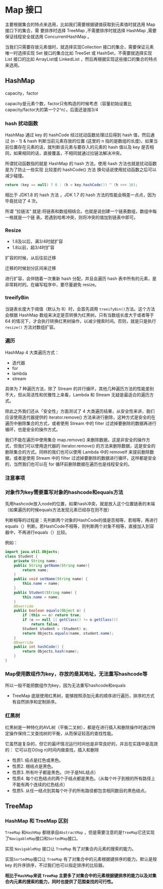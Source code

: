 # Map 接口

主要根据集合的特点来选用，比如我们需要根据键值获取到元素值时就选用 Map 接口下的集合，需 要排序时选择 TreeMap ,不需要排序时就选择 HashMap ,需要保证线程安全就选用 ConcurrentHashMap 。

当我们只需要存放元素值时，就选择实现Collection 接口的集合，需要保证元素唯一时选择实现 Set 接口的集合比如 TreeSet 或 HashSet，不需要就选择实现 List 接口的比如 ArrayList或 LinkedList ，然后再根据实现这些接口的集合的特点来选用。

## HashMap


capacity，factor

capacity是元素个数，factor只有构造的时候考虑（容量初始设置比capacity/factor大的第一个2^n），后面还是按3/4

### hash 扰动函数

HashMap 通过 key 的 hashCode 经过扰动函数处理过后得到 hash 值，然后通过 (n - 1) & hash 判断当前元素存放的位置 (这里的 n 指的是数组的⻓度)，如果当前位置存在元素的话，就判断该元素与要存入的元素的 hash 值以及 key 是否相同，如果相同的话，直接覆盖，不相同就通过拉链法解决冲突。

所谓扰动函数指的就是 HashMap 的 hash 方法。使用 hash 方法也就是扰动函数是为了防止一些实现 比较差的 hashCode() 方法 换句话说使用扰动函数之后可以减少碰撞。

```java
return (key == null) ? 0 : (h = key.hashCode()) ^ (h >>> 16);
```

相比于 JDK1.8 的 hash 方法 ，JDK 1.7 的 hash 方法的性能会稍差一点点，因为毕竟扰动了 4 次。

所谓 “拉链法” 就是:将链表和数组相结合。也就是说创建一个链表数组，数组中每一格就是一个链 表。若遇到哈希冲突，则将冲突的值加到链表中即可。

### Resize

- 1.8及以后，满3/4时就扩容
- 1.8以前，超3/4时扩容



扩容的时候，从后往前迁移

迁移的时候划分区间来迁移

进行扩容，会伴随着一次重新 hash 分配，并且会遍历 hash 表中所有的元素，是非常耗时的。在编写程序中，要尽量避免 resize。


### treeifyBin

当链表长度大于阈值（默认为 8）时，会首先调用 `treeifyBin()`方法。这个方法会根据 HashMap 数组来决定是否转换为红黑树。只有当数组长度大于或者等于 64 的情况下，才会执行转换红黑树操作，以减少搜索时间。否则，就是只是执行 `resize()` 方法对数组扩容。


### 遍历

 HashMap 4 大类遍历方式：
 - 迭代器
 - for
 - lambda
 - stream

 具体为 7 种遍历方法，除了 Stream 的并行循环，其他几种遍历方法的性能差别不大，但从简洁性和优雅性上来看，Lambda 和 Stream 无疑是最适合的遍历方式。

 除此之外我们还从「安全性」方面测试了 4 大类遍历结果，从安全性来讲，我们应该使用迭代器提供的 iterator.remove() 方法来进行删除，这种方式是安全的在遍历中删除集合的方式，或者使用 Stream 中的 filter 过滤掉要删除的数据再进行循环，也是安全的操作方式。

 我们不能在遍历中使用集合 map.remove() 来删除数据，这是非安全的操作方式，但我们可以使用迭代器的 iterator.remove() 的方法来删除数据，这是安全的删除集合的方式。同样的我们也可以使用 Lambda 中的 removeIf 来提前删除数据，或者是使用 Stream 中的 filter 过滤掉要删除的数据进行循环，这样都是安全的，当然我们也可以在 for 循环前删除数据在遍历也是线程安全的。

### 注意事项

### 对象作为key需要重写对象的hashcode和equals方法

先用hashcode放入node的位置，如果hash冲突，就是放入这个位置链表的末端（如果遍历的时候equals方法发现元素已经存在则不放）

判断相等的过程是：先判断两个对象的HashCode的值是否相等，若相等，再进行equals（）判断。若HashCode不相等，则判断两个对象不相等，直接加入到容器中，不再进行equals（）比较。

例如：

```java
import java.util.Objects;
class Student {
    private String name;
    public String getName(String name){
        return name;
    }
    public void setName(String name) {
        this.name = name;
    }
    public Student(String name) {
        this.name = name;
    }
    @Override
    public boolean equals(Object o) {
        if (this == o) return true;
        if (o == null || getClass() != o.getClass()) 
            return false;
        Student student = (Student) o;
        return Objects.equals(name, student.name);
    }
    @Override
    public int hashCode() {
        return Objects.hash(name);
    }
}
```





### Map使用数组作为key，存放的是其地址，无法重写hashcode等

所以一般不能把数组作为key，因为无法重写hashcode和equals

- TreeMap 底层使用红黑树，能够按照添加元素的顺序进行遍历，排序的方式有自然排序和定制排序。



### 红黑树

红黑树是一种特化的AVL树（平衡二叉树），都是在进行插入和删除操作时通过特定操作保持二叉查找树的平衡，从而保证较高的查找性能。 

它虽然是复杂的，但它的最坏情况运行时间也是非常良好的，并且在实践中是高效的： 它可以在O(log n)时间内做查找，插入和删除

- 性质1. 结点是红色或黑色。
- 性质2. 根结点是黑色。
- 性质3. 所有叶子都是黑色。（叶子是NIL结点）
- 性质4. 每个红色结点的两个子结点都是黑色。（从每个叶子到根的所有路径上不能有两个连续的红色结点）
- 性质5. 从任一结点到其每个叶子的所有路径都包含相同数目的黑色结点。



## TreeMap

### HashMap 和 TreeMap 区别

`TreeMap` 和`HashMap` 都继承自`AbstractMap` ，但是需要注意的是`TreeMap`它还实现了`NavigableMap`接口和`SortedMap`接口。

实现 `NavigableMap` 接口让 `TreeMap` 有了对集合内元素的搜索的能力。

实现`SortedMap`接口让 `TreeMap` 有了对集合中的元素根据键排序的能力。默认是按 key 的升序排序，不过我们也可以指定排序的比较器。

**相比于`HashMap`来说 `TreeMap` 主要多了对集合中的元素根据键排序的能力以及对集合内元素的搜索的能力，同时也提供了范围查找的可行性。**

